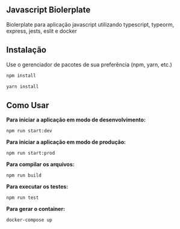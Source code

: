 ## Javascript Biolerplate
Biolerplate para aplicação javascript utilizando typescript, typeorm, express, jests, eslit e docker

## Instalação

Use o gerenciador de pacotes de sua preferência (npm, yarn, etc.) 

```bash
npm install
```

```bash
yarn install
```

## Como Usar

**Para iniciar a aplicação em modo de desenvolvimento:**
```
npm run start:dev
```

**Para iniciar a aplicação em modo de produção:**
```
npm run start:prod
```

**Para compilar os arquivos:**
```
npm run build
```

**Para executar os testes:**
```
npm run test
```

**Para gerar o container:**
```
docker-compose up
```